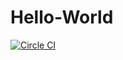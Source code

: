 # Hello-World

[![Circle CI](https://circleci.com/gh/kkkatsube/Hello-World.svg?style=svg)](https://circleci.com/gh/kkkatsube/Hello-World)
